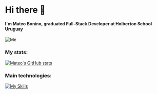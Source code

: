 # Hi there 👋

#### I'm Mateo Bonino, graduated Full-Stack Developer at Holberton School Uruguay
![Me](https://media4.giphy.com/media/3oKIPnAiaMCws8nOsE/giphy.gif?cid=ecf05e47yfegcbpyfzi0kqsz16560satxgxfunzyacn5j2gv&rid=giphy.gif&ct=g)

### My stats:

[![Mateo's GitHub stats](https://github-readme-stats.vercel.app/api?username=mateobonino)](https://github.com/anuraghazra/github-readme-stats)

### Main technologies:

[![My Skills](https://skillicons.dev/icons?i=js,html,css,expressjs,python,django,flask,c,bash,mysql,postgresql,docker,linux,gcs,typescript, )](https://skillicons.dev)
